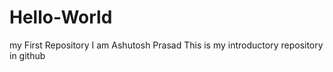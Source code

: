 # Hello-World
my First Repository
I am Ashutosh Prasad
This is my introductory repository in github
